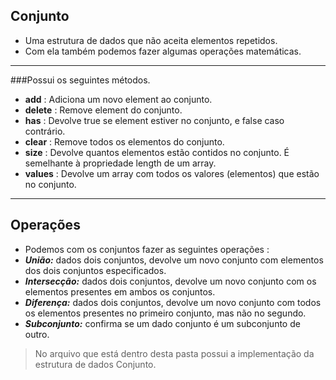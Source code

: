 ## Conjunto
- Uma estrutura de dados que não aceita elementos repetidos.
- Com ela também podemos fazer algumas operações matemáticas.
 
-------------------------------------------------------------

###Possui os seguintes métodos.
- **add** : Adiciona um novo element ao conjunto.
- **delete** : Remove element do conjunto.
- **has** : Devolve true se element estiver no conjunto, e false
caso contrário.
- **clear** : Remove todos os elementos do conjunto.
- **size** : Devolve quantos elementos estão contidos no conjunto. É
semelhante à propriedade length de um array.
- **values** : Devolve um array com todos os valores (elementos) que
estão no conjunto.

---------------------------------------------------------------------

## Operações

- Podemos com os conjuntos fazer as seguintes operações :
- ***União:*** dados dois conjuntos, devolve um novo conjunto com
elementos dos dois conjuntos especificados.
- ***Intersecção:*** dados dois conjuntos, devolve um novo conjunto com os
elementos presentes em ambos os conjuntos.
- ***Diferença:*** dados dois conjuntos, devolve um novo conjunto com todos
os elementos presentes no primeiro conjunto, mas não no segundo.
- ***Subconjunto:*** confirma se um dado conjunto é um subconjunto de
outro.

> No arquivo que está dentro desta pasta possui a implementação da estrutura de dados Conjunto.
